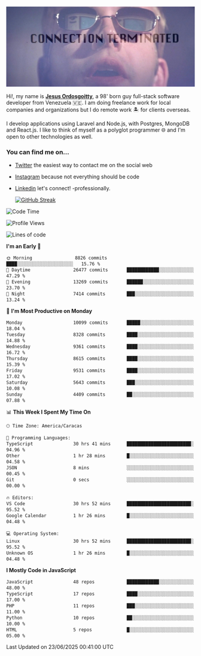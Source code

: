 ![hackers movie reference](./disconnected.jpg)

Hi!, my name is [**Jesus Ordosgoitty**](https://jodaz.dev), a 98' born guy full-stack software developer from Venezuela 🇻🇪. I am doing freelance work for local companies and organizations but I do remote work 🏝️ for clients overseas. 

I develop applications using Laravel and Node.js, with Postgres, MongoDB and React.js. I like to think of myself as a polyglot programmer 🌐 and I'm open to other technologies as well.

### You can find me on...

- [Twitter](https://twitter.com/jodaz_) the easiest way to contact me on the social web
- [Instagram](https://instagram.com/jodaz_) because not everything should be code
- [Linkedin](https://linkedin.com/in/jodaz) let's connect! -professionally.


    [![GitHub Streak](https://streak-stats.demolab.com?user=jodaz&theme=tokyonight)](https://git.io/streak-stats)

<!--START_SECTION:waka-->
![Code Time](http://img.shields.io/badge/Code%20Time-10%2C094%20hrs%2045%20mins-blue)

![Profile Views](http://img.shields.io/badge/Profile%20Views-0-blue)

![Lines of code](https://img.shields.io/badge/From%20Hello%20World%20I%27ve%20Written-84.6%20million%20lines%20of%20code-blue)

**I'm an Early 🐤** 

```text
🌞 Morning                8826 commits        ████░░░░░░░░░░░░░░░░░░░░░   15.76 % 
🌆 Daytime                26477 commits       ████████████░░░░░░░░░░░░░   47.29 % 
🌃 Evening                13269 commits       ██████░░░░░░░░░░░░░░░░░░░   23.70 % 
🌙 Night                  7414 commits        ███░░░░░░░░░░░░░░░░░░░░░░   13.24 % 
```
📅 **I'm Most Productive on Monday** 

```text
Monday                   10099 commits       █████░░░░░░░░░░░░░░░░░░░░   18.04 % 
Tuesday                  8328 commits        ████░░░░░░░░░░░░░░░░░░░░░   14.88 % 
Wednesday                9361 commits        ████░░░░░░░░░░░░░░░░░░░░░   16.72 % 
Thursday                 8615 commits        ████░░░░░░░░░░░░░░░░░░░░░   15.39 % 
Friday                   9531 commits        ████░░░░░░░░░░░░░░░░░░░░░   17.02 % 
Saturday                 5643 commits        ███░░░░░░░░░░░░░░░░░░░░░░   10.08 % 
Sunday                   4409 commits        ██░░░░░░░░░░░░░░░░░░░░░░░   07.88 % 
```


📊 **This Week I Spent My Time On** 

```text
🕑︎ Time Zone: America/Caracas

💬 Programming Languages: 
TypeScript               30 hrs 41 mins      ████████████████████████░   94.96 % 
Other                    1 hr 28 mins        █░░░░░░░░░░░░░░░░░░░░░░░░   04.58 % 
JSON                     8 mins              ░░░░░░░░░░░░░░░░░░░░░░░░░   00.45 % 
Git                      0 secs              ░░░░░░░░░░░░░░░░░░░░░░░░░   00.00 % 

🔥 Editors: 
VS Code                  30 hrs 52 mins      ████████████████████████░   95.52 % 
Google Calendar          1 hr 26 mins        █░░░░░░░░░░░░░░░░░░░░░░░░   04.48 % 

💻 Operating System: 
Linux                    30 hrs 52 mins      ████████████████████████░   95.52 % 
Unknown OS               1 hr 26 mins        █░░░░░░░░░░░░░░░░░░░░░░░░   04.48 % 
```

**I Mostly Code in JavaScript** 

```text
JavaScript               48 repos            ████████████░░░░░░░░░░░░░   48.00 % 
TypeScript               17 repos            ████░░░░░░░░░░░░░░░░░░░░░   17.00 % 
PHP                      11 repos            ███░░░░░░░░░░░░░░░░░░░░░░   11.00 % 
Python                   10 repos            ██░░░░░░░░░░░░░░░░░░░░░░░   10.00 % 
HTML                     5 repos             █░░░░░░░░░░░░░░░░░░░░░░░░   05.00 % 
```




 Last Updated on 23/06/2025 00:41:00 UTC
<!--END_SECTION:waka-->
